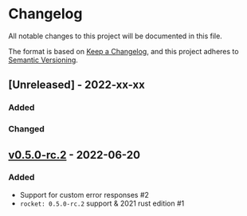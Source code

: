 # Changelog
All notable changes to this project will be documented in this file.

The format is based on [Keep a Changelog](https://keepachangelog.com/en/1.0.0/),
and this project adheres to [Semantic Versioning](https://semver.org/spec/v2.0.0.html).

## [Unreleased] - 2022-xx-xx
### Added

### Changed


## [v0.5.0-rc.2] - 2022-06-20
### Added
- Support for custom error responses #2
- `rocket: 0.5.0-rc.2` support & 2021 rust edition #1

[v0.5.0-rc.2]: https://crates.io/crates/rocket-grants/0.5.0-rc.2
